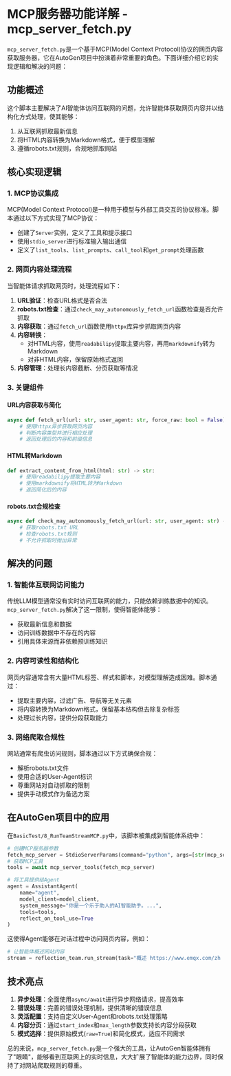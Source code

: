 # MCP服务器功能详解 - mcp_server_fetch.py

`mcp_server_fetch.py`是一个基于MCP(Model Context Protocol)协议的网页内容获取服务器，它在AutoGen项目中扮演着非常重要的角色。下面详细介绍它的实现逻辑和解决的问题：

## 功能概述

这个脚本主要解决了AI智能体访问互联网的问题，允许智能体获取网页内容并以结构化方式处理，使其能够：

1. 从互联网抓取最新信息
2. 将HTML内容转换为Markdown格式，便于模型理解
3. 遵循robots.txt规则，合规地抓取网站

## 核心实现逻辑

### 1. MCP协议集成

MCP(Model Context Protocol)是一种用于模型与外部工具交互的协议标准。脚本通过以下方式实现了MCP协议：

- 创建了`Server`实例，定义了工具和提示接口
- 使用`stdio_server`进行标准输入输出通信
- 定义了`list_tools`、`list_prompts`、`call_tool`和`get_prompt`处理函数

### 2. 网页内容处理流程

当智能体请求抓取网页时，处理流程如下：

1. **URL验证**：检查URL格式是否合法
2. **robots.txt检查**：通过`check_may_autonomously_fetch_url`函数检查是否允许抓取
3. **内容获取**：通过`fetch_url`函数使用`httpx`库异步抓取网页内容
4. **内容转换**：
   - 对HTML内容，使用`readabilipy`提取主要内容，再用`markdownify`转为Markdown
   - 对非HTML内容，保留原始格式返回
5. **内容管理**：处理长内容截断、分页获取等情况

### 3. 关键组件

#### URL内容获取与简化

```python
async def fetch_url(url: str, user_agent: str, force_raw: bool = False) -> Tuple[str, str]:
    # 使用httpx异步获取网页内容
    # 判断内容类型并进行相应处理
    # 返回处理后的内容和前缀信息
```

#### HTML转Markdown

```python
def extract_content_from_html(html: str) -> str:
    # 使用readabilipy提取主要内容
    # 使用markdownify将HTML转为Markdown
    # 返回简化后的内容
```

#### robots.txt合规检查

```python
async def check_may_autonomously_fetch_url(url: str, user_agent: str) -> None:
    # 获取robots.txt URL
    # 检查robots.txt规则
    # 不允许抓取时抛出异常
```

## 解决的问题

### 1. 智能体互联网访问能力

传统LLM模型通常没有实时访问互联网的能力，只能依赖训练数据中的知识。`mcp_server_fetch.py`解决了这一限制，使得智能体能够：

- 获取最新信息和数据
- 访问训练数据中不存在的内容
- 引用具体来源而非依赖预训练知识

### 2. 内容可读性和结构化

网页内容通常含有大量HTML标签、样式和脚本，对模型理解造成困难。脚本通过：

- 提取主要内容，过滤广告、导航等无关元素
- 将内容转换为Markdown格式，保留基本结构但去除复杂标签
- 处理过长内容，提供分段获取能力

### 3. 网络爬取合规性

网站通常有爬虫访问规则，脚本通过以下方式确保合规：

- 解析robots.txt文件
- 使用合适的User-Agent标识
- 尊重网站对自动抓取的限制
- 提供手动模式作为备选方案

## 在AutoGen项目中的应用

在`BasicTest/8_RunTeamStreamMCP.py`中，该脚本被集成到智能体系统中：

```python
# 创建MCP服务器参数
fetch_mcp_server = StdioServerParams(command="python", args=[str(mcp_server_path)])
# 获取MCP工具
tools = await mcp_server_tools(fetch_mcp_server)

# 将工具提供给Agent
agent = AssistantAgent(
    name="agent",
    model_client=model_client,
    system_message="你是一个乐于助人的AI智能助手。...",
    tools=tools,
    reflect_on_tool_use=True
)
```

这使得Agent能够在对话过程中访问网页内容，例如：

```python
# 让智能体概述网站内容
stream = reflection_team.run_stream(task="概述 https://www.emqx.com/zh 的内容")
```

## 技术亮点

1. **异步处理**：全面使用`async/await`进行异步网络请求，提高效率
2. **错误处理**：完善的错误处理机制，提供清晰的错误信息
3. **灵活配置**：支持自定义User-Agent和robots.txt处理策略
4. **内容分页**：通过`start_index`和`max_length`参数支持长内容分段获取
5. **模式选择**：提供原始模式(`raw=True`)和简化模式，适应不同需求

总的来说，`mcp_server_fetch.py`是一个强大的工具，让AutoGen智能体拥有了"眼睛"，能够看到互联网上的实时信息，大大扩展了智能体的能力边界，同时保持了对网站爬取规则的尊重。 